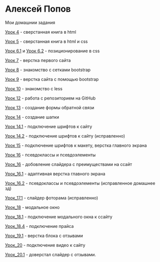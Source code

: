 # Алексей Попов
Мои домашнии задания

[Урок 4](https://alekseypopow.github.io/lesson_4/ "Описание") - сверстанная книга в html

[Урок 5](https://alekseypopow.github.io/lesson_5/ "Описание") - сверстанная книга в html и css 

[Урок 6.1](https://alekseypopow.github.io/lesson_6/project/ "Описание") и [Урок 6.2](https://alekseypopow.github.io/lesson_6/projekt-box/ "Описание") - позиционирование в css 

[Урок 7](https://alekseypopow.github.io/lesson_7/ "Описание") - верстка первого сайта 

[Урок 8](https://alekseypopow.github.io/lesson_8/ "Описание") - знакомство с сетками  bootstrap

[Урок 9](https://alekseypopow.github.io/lesson_9/ "Описание") - верстка сайта с помощью bootstrap

[Урок 10](https://alekseypopow.github.io/lesson_10/ "Описание") - знакомство с less 

[Урок 12](https://github.com/alekseyPopow/alekseyPopow.github.io "Описание") - работа с репозиторием на GitHub

[Урок 13](https://alekseypopow.github.io/lesson_13/) - создание формы обратной связи

[Урок 14](https://alekseypopow.github.io/lesson_14/) - создание шапки

[Урок 14.1](https://alekseypopow.github.io/lesson_14.1/) - подключение шрифтов к сайту

[Урок 14.2](https://alekseypopow.github.io/lesson_14.2/) - подключение шрифтов к сайту (исправленно)

[Урок 15](https://alekseypopow.github.io/lesson_15/) - подключение шрифтов к макету, верстка главного экрана

[Урок 16](https://alekseypopow.github.io/lesson_16/) - псевдоклассы и псевдоэлементы

[Урок_16](https://alekseypopow.github.io/lesson_16/) - добовление слайдера с преимуществами на ссайт

[Урок_16.1](https://alekseypopow.github.io/lesson_16.1/) - адаптивная верстка главного экрана     

[Урок_16.2](https://alekseypopow.github.io/lesson_16.2/) - псевдоклассы и псевдоэлементы (исправленное домашнее зд)

[Урок_17.1](https://alekseypopow.github.io/lesson_17.1/) - слайдер фоторама (исправленно)

[Урок_18](https://alekseypopow.github.io/lesson_18/inrex.html) - модальное окно

[Урок_18.1](https://alekseypopow.github.io/lesson_18.1/) - подключение модального окна к ссайту

[Урок_18.4](https://alekseypopow.github.io/lesson_18.4/) - подключение прайса

[Урок_19.1](https://alekseypopow.github.io/lesson_19.1/) - верстка блока с отзывами 

[Урок_20](https://alekseypopow.github.io/lesson_20/) - подключение видео к сайту

[Урок_20.1](https://alekseypopow.github.io/lesson_20.1/) - доверстал слайдер с отзывами.

